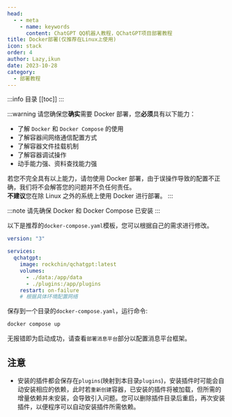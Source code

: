 ```yaml
---
head:
  - - meta
    - name: keywords
      content: ChatGPT QQ机器人教程，QChatGPT项目部署教程
title: Docker部署(仅推荐在Linux上使用)
icon: stack
order: 4
author: Lazy,ikun
date: 2023-10-28
category:
  - 部署教程
---
```



:::info 目录
[[toc]]
:::

:::warning 
请您确保您**确实**需要 Docker 部署，您**必须**具有以下能力：  
 - 了解 `Docker` 和 `Docker Compose` 的使用  
 - 了解容器间网络通信配置方式  
 - 了解容器文件挂载机制  
 - 了解容器调试操作
 - 动手能力强、资料查找能力强

 若您不完全具有以上能力，请勿使用 Docker 部署，由于误操作导致的配置不正确，我们将不会解答您的问题并不负任何责任。  
 **不建议**您在除 Linux 之外的系统上使用 Docker 进行部署。
::: 

:::note
请先确保 Docker 和 Docker Compose 已安装
:::

以下是推荐的`docker-compose.yaml`模板，您可以根据自己的需求进行修改。

```yaml
version: "3"

services:
  qchatgpt:
    image: rockchin/qchatgpt:latest
    volumes:
      - ./data:/app/data
      - ./plugins:/app/plugins
    restart: on-failure
    # 根据具体环境配置网络
```

保存到一个目录的`docker-compose.yaml`，运行命令:

```bash
docker compose up
```

无报错即为启动成功，请查看`部署消息平台`部分以配置消息平台框架。

## 注意

- 安装的插件都会保存在`plugins`(映射到本目录`plugins`)，安装插件时可能会自动安装相应的依赖，此时若`重新创建`容器，已安装的插件将被加载，但所需的增量依赖并未安装，会导致引入问题。您可以删除插件目录后重启，再次安装插件，以便程序可以自动安装插件所需依赖。

    